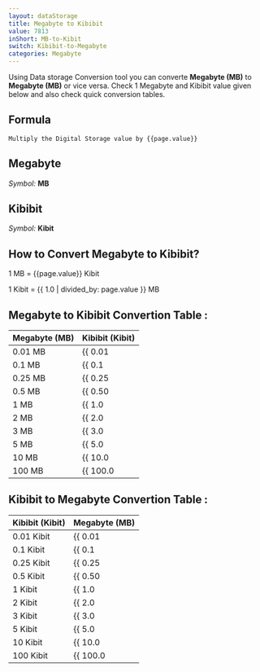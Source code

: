 ```yaml
---
layout: dataStorage
title: Megabyte to Kibibit
value: 7813
inShort: MB-to-Kibit
switch: Kibibit-to-Megabyte
categories: Megabyte
---
```


Using Data storage Conversion tool you can converte **Megabyte (MB)** to **Megabyte (MB)** or vice versa. Check 1 Megabyte and Kibibit value given below and also check quick conversion tables.

## Formula
`Multiply the Digital Storage value by {{page.value}}`

## Megabyte
*Symbol:* **MB**

## Kibibit
*Symbol:* **Kibit**

## How to Convert Megabyte to Kibibit?

1 MB = {{page.value}} Kibit

1 Kibit = {{ 1.0 | divided_by: page.value }} MB


## Megabyte to Kibibit Convertion Table :

| Megabyte (MB) | Kibibit (Kibit) |
| ---- | ---- |
| 0.01 MB | {{ 0.01 | times: page.value }} Kibit |
| 0.1 MB | {{ 0.1 | times: page.value }} Kibit |
| 0.25 MB | {{ 0.25 | times: page.value }} Kibit |
| 0.5 MB | {{ 0.50 | times: page.value }} Kibit |
| 1 MB | {{ 1.0 | times: page.value }} Kibit |
| 2 MB | {{ 2.0 | times: page.value }} Kibit |
| 3 MB | {{ 3.0 | times: page.value }} Kibit |
| 5 MB | {{ 5.0 | times: page.value }} Kibit |
| 10 MB | {{ 10.0 | times: page.value }} Kibit |
| 100 MB | {{ 100.0 | times: page.value }} Kibit |

## Kibibit to Megabyte Convertion Table :

| Kibibit (Kibit) | Megabyte (MB) |
| ---- | ---- |
| 0.01 Kibit | {{ 0.01 | divided_by: page.value }} MB |
| 0.1 Kibit | {{ 0.1 | divided_by: page.value }} MB |
| 0.25 Kibit | {{ 0.25 | divided_by: page.value }} MB |
| 0.5 Kibit | {{ 0.50 | divided_by: page.value }} MB |
| 1 Kibit | {{ 1.0 | divided_by: page.value }} MB |
| 2 Kibit | {{ 2.0 | divided_by: page.value }} MB |
| 3 Kibit | {{ 3.0 | divided_by: page.value }} MB |
| 5 Kibit | {{ 5.0 | divided_by: page.value }} MB |
| 10 Kibit | {{ 10.0 | divided_by: page.value }} MB |
| 100 Kibit | {{ 100.0 | divided_by: page.value }} MB |


<script>
document.getElementById('selectInput')[8].selected = true
document.getElementById('selectOutput')[3].selected = true
</script>

